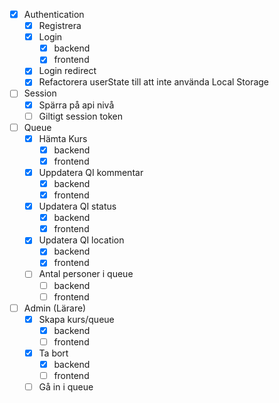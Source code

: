 
- [x] Authentication
    - [x] Registrera
    - [x] Login
        - [x] backend
        - [x] frontend
    - [x] Login redirect
    - [x] Refactorera userState till att inte använda Local Storage

- [ ] Session
    - [x] Spärra på api nivå
    - [ ] Giltigt session token

- [ ] Queue
    - [x] Hämta Kurs
        - [x] backend
        - [x] frontend
    - [x] Uppdatera QI kommentar
        - [x] backend
        - [x] frontend
    - [x] Updatera QI status
        - [x] backend
        - [x] frontend
    - [x] Updatera QI location
        - [x] backend
        - [x] frontend
    - [ ] Antal personer i queue
        - [ ] backend
        - [ ] frontend
    
- [ ] Admin (Lärare)
    - [x] Skapa kurs/queue
        - [x] backend
        - [ ] frontend
    - [x] Ta bort
        - [x] backend
        - [ ] frontend
    - [ ] Gå in i queue
